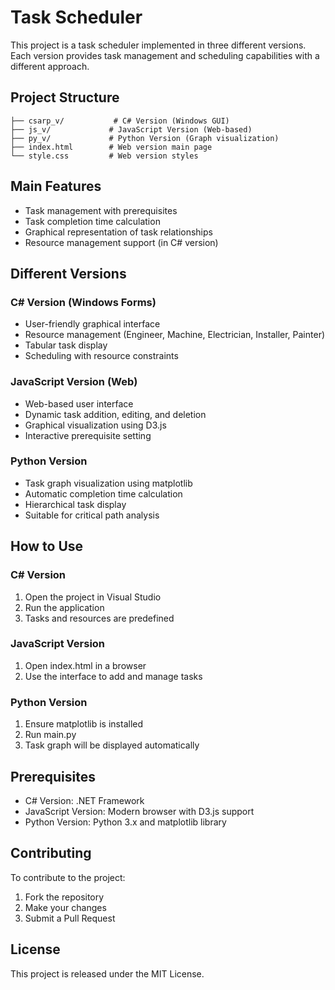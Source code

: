 # Task Scheduler

This project is a task scheduler implemented in three different versions. Each version provides task management and scheduling capabilities with a different approach.

## Project Structure

```
├── csarp_v/           # C# Version (Windows GUI)
├── js_v/             # JavaScript Version (Web-based)
├── py_v/             # Python Version (Graph visualization)
├── index.html        # Web version main page
└── style.css         # Web version styles
```

## Main Features

- Task management with prerequisites
- Task completion time calculation
- Graphical representation of task relationships
- Resource management support (in C# version)

## Different Versions

### C# Version (Windows Forms)
- User-friendly graphical interface
- Resource management (Engineer, Machine, Electrician, Installer, Painter)
- Tabular task display
- Scheduling with resource constraints

### JavaScript Version (Web)
- Web-based user interface
- Dynamic task addition, editing, and deletion
- Graphical visualization using D3.js
- Interactive prerequisite setting

### Python Version
- Task graph visualization using matplotlib
- Automatic completion time calculation
- Hierarchical task display
- Suitable for critical path analysis

## How to Use

### C# Version
1. Open the project in Visual Studio
2. Run the application
3. Tasks and resources are predefined

### JavaScript Version
1. Open index.html in a browser
2. Use the interface to add and manage tasks

### Python Version
1. Ensure matplotlib is installed
2. Run main.py
3. Task graph will be displayed automatically

## Prerequisites

- C# Version: .NET Framework
- JavaScript Version: Modern browser with D3.js support
- Python Version: Python 3.x and matplotlib library

## Contributing

To contribute to the project:
1. Fork the repository
2. Make your changes
3. Submit a Pull Request

## License

This project is released under the MIT License.

        